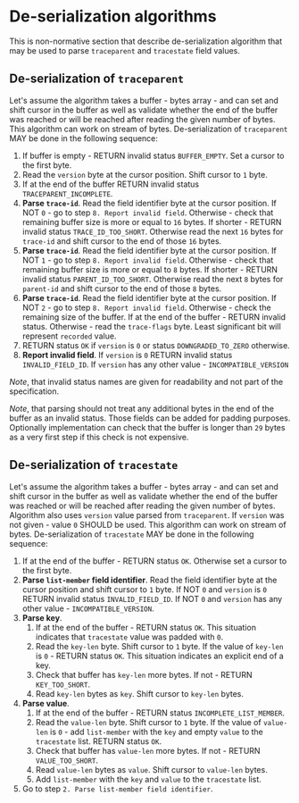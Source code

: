 # De-serialization algorithms

This is non-normative section that describe de-serialization algorithm
that may be used to parse `traceparent` and `tracestate` field values.

## De-serialization of `traceparent`

Let's assume the algorithm takes a buffer - bytes array - and can set
and shift cursor in the buffer as well as validate whether the end of
the buffer was reached or will be reached after reading the given number
of bytes. This algorithm can work on stream of bytes. De-serialization
of `traceparent` MAY be done in the following sequence:

1. If buffer is empty - RETURN invalid status `BUFFER_EMPTY`. Set a cursor to
   the first byte.
2. Read the `version` byte at the cursor position. Shift cursor to `1` byte.
3. If at the end of the buffer RETURN invalid status `TRACEPARENT_INCOMPLETE`.
4. **Parse `trace-id`**. Read the field identifier byte at the cursor
   position. If NOT `0` - go to step `8. Report invalid field`.
   Otherwise - check that remaining buffer size is more or equal to `16`
   bytes. If shorter - RETURN invalid status `TRACE_ID_TOO_SHORT`.
   Otherwise read the next `16` bytes for `trace-id` and shift cursor to
   the end of those `16` bytes.
5. **Parse `trace-id`**. Read the field identifier byte at the cursor
   position. If NOT `1` - go to step `8. Report invalid field`.
   Otherwise - check that remaining buffer size is more or equal to `8`
   bytes. If shorter - RETURN invalid status `PARENT_ID_TOO_SHORT`.
   Otherwise read the next `8` bytes for `parent-id` and shift cursor
   to the end of those `8` bytes.
6. **Parse `trace-id`**. Read the field identifier byte at the cursor
   position. If NOT `2` - go to step `8. Report invalid field`.
   Otherwise - check the remaining size of the buffer. If at the end of
   the buffer - RETURN invalid status. Otherwise - read the
   `trace-flags` byte. Least significant bit will represent `recorded`
   value.
7. RETURN status `OK` if `version` is `0` or status `DOWNGRADED_TO_ZERO`
   otherwise.
8. **Report invalid field**.  If `version` is `0` RETURN invalid status
   `INVALID_FIELD_ID`. If `version` has any other value -
   `INCOMPATIBLE_VERSION`

_Note_, that invalid status names are given for readability and not part of the
specification.

_Note_, that parsing should not treat any additional bytes in the end of the
buffer as an invalid status. Those fields can be added for padding purposes.
Optionally implementation can check that the buffer is longer than `29` bytes as
a very first step if this check is not expensive.

## De-serialization of `tracestate`

Let's assume the algorithm takes a buffer - bytes array - and can set
and shift cursor in the buffer as well as validate whether the end of
the buffer was reached or will be reached after reading the given number
of bytes. Algorithm also uses `version` value parsed from `traceparent`.
If `version` was not given - value `0` SHOULD be used. This algorithm
can work on stream of bytes. De-serialization of `tracestate` MAY be
done in the following sequence:

1. If at the end of the buffer - RETURN status `OK`. Otherwise set a
   cursor to the first byte.
2. **Parse `list-member` field identifier**. Read the field identifier
   byte at the cursor position and shift cursor to `1` byte. If NOT `0`
   and `version` is `0` RETURN invalid status `INVALID_FIELD_ID`. If NOT
   `0` and `version` has any other value - `INCOMPATIBLE_VERSION`.
3. **Parse key**.
   1. If at the end of the buffer - RETURN status `OK`. This situation
      indicates that `tracestate` value was padded with `0`.
   2. Read the `key-len` byte. Shift cursor to `1` byte. If the value of
      `key-len` is `0` - RETURN status `OK`. This situation indicates an
      explicit end of a key.
   3. Check that buffer has `key-len` more bytes. If not - RETURN
      `KEY_TOO_SHORT`.
   4. Read `key-len` bytes as `key`. Shift cursor to `key-len` bytes.
4. **Parse value**.
   1. If at the end of the buffer - RETURN status `INCOMPLETE_LIST_MEMBER`.
   2. Read the `value-len` byte. Shift cursor to `1` byte. If the value of
      `value-len` is `0` - add `list-member` with the `key` and empty
      `value` to the `tracestate` list. RETURN status `OK`.
   3. Check that buffer has `value-len` more bytes. If not - RETURN
      `VALUE_TOO_SHORT`.
   4. Read `value-len` bytes as `value`. Shift cursor to `value-len`
      bytes.
   5. Add `list-member` with the `key` and `value` to the `tracestate`
      list.
5. Go to step `2. Parse list-member field identifier`.
